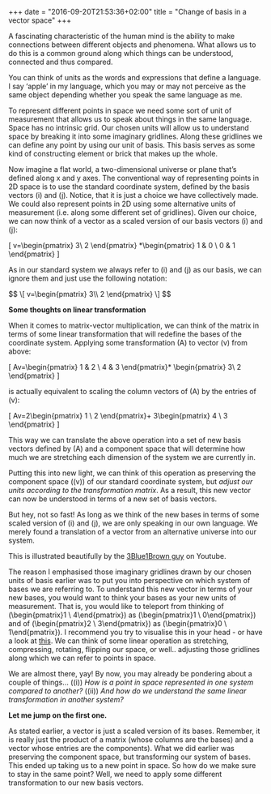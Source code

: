 +++
date = "2016-09-20T21:53:36+02:00"
title = "Change of basis in a vector space"
+++

A fascinating characteristic of the human mind is the ability to make connections between different objects and phenomena. What allows us to do this is a common ground along which things can be understood, connected and thus compared.

You can think of units as the words and expressions that define a language. I say ‘apple’ in my language, which you may or may not perceive as the same object depending whether you speak the same language as me.

To represent different points in space we need some sort of unit of measurement that allows us to speak about things in the same language. Space has no intrinsic grid. Our chosen units will allow us to understand space by breaking it into some imaginary gridlines. Along these gridlines we can define any point by using our unit of basis. This basis serves as some kind of constructing element or brick that makes up the whole.

Now imagine a flat world, a two-dimensional universe or plane that’s defined along x and y axes. The conventional way of representing points in 2D space is to use the standard coordinate system, defined by the basis vectors \(i\) and \(j\). Notice, that it is just a choice we have collectively made. We could also represent points in 2D using some alternative units of measurement (i.e. along some different set of gridlines).
Given our choice, we can now think of a vector as a scaled version of our basis vectors \(i\) and \(j\):

\[
  v=\begin{pmatrix}
  3\\
  2
 \end{pmatrix}
  *\begin{pmatrix}
  1 & 0 \\
  0 & 1
 \end{pmatrix}
\]

As in our standard system we always refer to \(i\) and \(j\) as our basis, we can ignore them and just use the following notation:
<div>$$
\[
  v=\begin{pmatrix}
  3\\
  2
 \end{pmatrix}
\]
$$</div>

**Some thoughts on linear transformation**

When it comes to matrix-vector multiplication, we can think of the matrix in terms of some linear transformation that will redefine the bases of the coordinate system. Applying some transformation \(A\) to vector \(v\) from above:

\[
 Av=\begin{pmatrix}
  1 & 2 \\
  4 & 3
 \end{pmatrix}*
  \begin{pmatrix}
  3\\
  2
 \end{pmatrix}
\]

is actually equivalent to scaling the column vectors of \(A\) by the entries of \(v\):

\[
 Av=2\begin{pmatrix}
  1 \\
  2
 \end{pmatrix}+
  3\begin{pmatrix}
  4 \\
  3
 \end{pmatrix}
\]

This way we can translate the above operation into a set of new basis vectors defined by \(A\) and a component space that will determine how much we are stretching each dimension of the system we are currently in.

Putting this into new light, we can think of this operation as preserving the component space (\(v\)) of our standard coordinate system, but _adjust our units according to the transformation matrix_. As a result, this new vector can now be understood in terms of a new set of basis vectors.

But hey, not so fast! As long as we think of the new bases in terms of some scaled version of \(i\) and \(j\), we are only speaking in our own language. We merely found a translation of a vector from an alternative universe into our system.

This is illustrated beautifully by the [3Blue1Brown guy](https://www.youtube.com/watch?v=P2LTAUO1TdA) on Youtube.

The reason I emphasised those imaginary gridlines drawn by our chosen units of basis earlier was to put you into perspective on which system of bases we are referring to. To understand this new vector in terms of your new bases, you would want to think your bases as your new units of measurement. That is, you would like to teleport from thinking of \(\begin{pmatrix}1 \\ 4\end{pmatrix}\) as \(\begin{pmatrix}1 \\ 0\end{pmatrix}\) and of \(\begin{pmatrix}2 \\ 3\end{pmatrix}\) as \(\begin{pmatrix}0 \\ 1\end{pmatrix}\). I recommend you try to visualise this in your head - or have a look at [this](https://www.youtube.com/watch?v=kYB8IZa5AuE).
We can think of some linear operation as stretching, compressing, rotating, flipping our space, or well.. adjusting those gridlines along which we can refer to points in space.

We are almost there, yay! By now, you may already be pondering about a couple of things…
\((i)\) _How is a point in space represented in one system compared to another?_
\((ii)\) _And how do we understand the same linear transformation in another system?_

**Let me jump on the first one.**

As stated earlier, a vector is just a scaled version of its bases. Remember, it is really just the product of a matrix (whose columns are the bases) and a vector whose entries are the components). What we did earlier was preserving the component space, but transforming our system of bases. This ended up taking us to a new point in space. So how do we make sure to stay in the same point? Well, we need to apply some different transformation to our new basis vectors.
